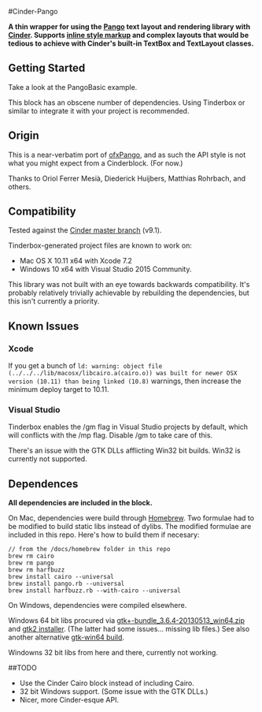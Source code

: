 #Cinder-Pango

**A thin wrapper for using the [Pango](http://pangu.io) text layout and rendering library with [Cinder](https://libcinder.org). Supports [inline style markup](http://www.pygtk.org/docs/pygtk/pango-markup-language.html) and complex layouts that would be tedious to achieve with Cinder's built-in TextBox and TextLayout classes.**


## Getting Started
Take a look at the PangoBasic example.

This block has an obscene number of dependencies. Using Tinderbox or similar to integrate it with your project is recommended.


## Origin

This is a near-verbatim port of [ofxPango](https://github.com/kitschpatrol/ofxpango), and as such the API style is not what you might expect from a Cinderblock. (For now.)

Thanks to Oriol Ferrer Mesià, Diederick Huijbers, Matthias Rohrbach, and others.


## Compatibility

Tested against the [Cinder master branch](https://github.com/cinder/Cinder/commit/02089928b3982f866a77a9e6e2168075f9f9e6f6) (v9.1).

Tinderbox-generated project files are known to work on:

- Mac OS X 10.11 x64 with Xcode 7.2
- Windows 10 x64 with Visual Studio 2015 Community.

This library was not built with an eye towards backwards compatibility. It's probably relatively trivially achievable by rebuilding the dependencies, but this isn't currently a priority.

## Known Issues

### Xcode

If you get a bunch of `ld: warning: object file (../../../lib/macosx/libcairo.a(cairo.o)) was built for newer OSX version (10.11) than being linked (10.8)` warnings, then increase the minimum deploy target to 10.11.

### Visual Studio

Tinderbox enables the /gm flag in Visual Studio projects by default, which will conflicts with the /mp flag. Disable /gm to take care of this.

There's an issue with the GTK DLLs afflicting Win32 bit builds. Win32 is currently not supported.

## Dependences

**All dependencies are included in the block.**

On Mac, dependencies were build through [Homebrew](http://brew.sh). Two formulae had to be modified to build static libs instead of dylibs. The modified formulae are included in this repo. Here's how to build them if necesary:

	// from the /docs/homebrew folder in this repo
	brew rm cairo
	brew rm pango
	brew rm harfbuzz
	brew install cairo --universal
	brew install pango.rb --universal
	brew install harfbuzz.rb --with-cairo --universal



On Windows, dependencies were compiled elsewhere.

Windows 64 bit libs procured via [gtk+-bundle_3.6.4-20130513_win64.zip](http://www.tarnyko.net/dl/gtk.htm) and [gtk2 installer](http://tschoonj.github.io/blog/2014/09/29/gtk2-64-bit-windows-runtime-environment-installer-now-on-github). (The latter had some issues... missing lib files.) See also another alternative [gtk-win64 build](http://lvserver.ugent.be/gtk-win64/).

Windowns 32 bit libs from here and there, currently not working.

##TODO

- Use the Cinder Cairo block instead of including Cairo.
- 32 bit Windows support. (Some issue with the GTK DLLs.)
- Nicer, more Cinder-esque API.

